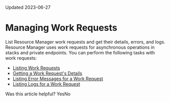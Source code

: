 Updated 2023-06-27
# Managing Work Requests
List Resource Manager work requests and get their details, errors, and logs.
Resource Manager uses work requests for asynchronous operations in stacks and private endpoints.
You can perform the following tasks with work requests:
  * [Listing Work Requests](https://docs.oracle.com/en-us/iaas/Content/ResourceManager/Tasks/list-work-request.htm#top "List Resource Manager work requests.")
  * [Getting a Work Request's Details](https://docs.oracle.com/en-us/iaas/Content/ResourceManager/Tasks/get-work-request.htm#top "Get details for a Resource Manager work request.")
  * [Listing Error Messages for a Work Request](https://docs.oracle.com/en-us/iaas/Content/ResourceManager/Tasks/list-work-request-errors.htm#top "List error messages for a Resource Manager work request.")
  * [Listing Logs for a Work Request](https://docs.oracle.com/en-us/iaas/Content/ResourceManager/Tasks/list-work-request-logs.htm#top "List logs for a Resource Manager work request.")


Was this article helpful?
YesNo


